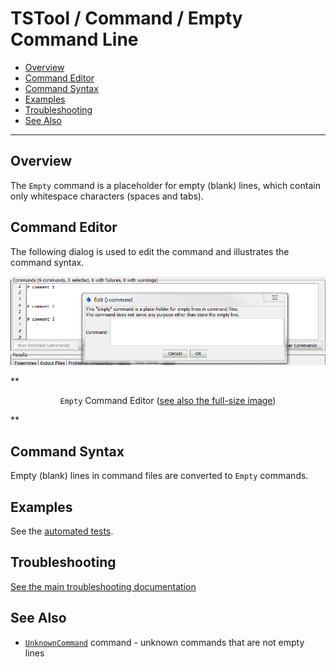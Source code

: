 # TSTool / Command / Empty Command Line #

* [Overview](#overview)
* [Command Editor](#command-editor)
* [Command Syntax](#command-syntax)
* [Examples](#examples)
* [Troubleshooting](#troubleshooting)
* [See Also](#see-also)

-------------------------

## Overview ##

The `Empty` command is a placeholder for empty (blank) lines, which contain only whitespace characters (spaces and tabs).

## Command Editor ##

The following dialog is used to edit the command and illustrates the command syntax.

![Empty command editor](Empty.png)

**<p style="text-align: center;">
`Empty` Command Editor (<a href="../Empty.png">see also the full-size image</a>)
</p>**

## Command Syntax ##

Empty (blank) lines in command files are converted to `Empty` commands.

## Examples ##

See the [automated tests](https://github.com/OpenCDSS/cdss-app-tstool-test/tree/master/test/regression/commands/general/Empty).

## Troubleshooting ##

[See the main troubleshooting documentation](../../troubleshooting/troubleshooting.md)

## See Also ##

* [`UnknownCommand`](../UnknownCommand/UnknownCommand.md) command - unknown commands that are not empty lines
